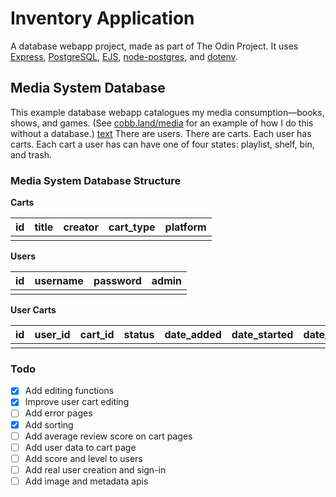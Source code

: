 # Inventory Application

A database webapp project, made as part of The Odin Project. It uses [Express](https://expressjs.com), [PostgreSQL](https://www.postgresql.org), [EJS](https://ejs.co), [node-postgres](https://node-postgres.com), and [dotenv](https://www.npmjs.com/package/dotenv).

## Media System Database

This example database webapp catalogues my media consumption—books, shows, and games. (See [cobb.land/media](https://cobb.land/media/) for an example of how I do this without a database.)
[text](about:blank#blocked)
There are users. There are carts. Each user has carts. Each cart a user has can have one of four states: playlist, shelf, bin, and trash.

### Media System Database Structure

**Carts**

| id  | title | creator | cart_type | platform |
| --- | ----- | ------- | --------- | -------- |
|     |       |         |           |          |

**Users**

| id  | username | password | admin |
| --- | -------- | -------- | ----- |
|     |          |          |       |

**User Carts**

| id  | user_id | cart_id | status | date_added | date_started | date_finished | rating |
| --- | ------- | ------- | ------ | ---------- | ------------ | ------------- | ------ |
|     |         |         |        |            |              |               |        |

### Todo

- [x] Add editing functions
- [x] Improve user cart editing
- [ ] Add error pages
- [x] Add sorting
- [ ] Add average review score on cart pages
- [ ] Add user data to cart page
- [ ] Add score and level to users
- [ ] Add real user creation and sign-in
- [ ] Add image and metadata apis